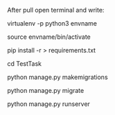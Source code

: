 After pull open terminal and write:

virtualenv -p python3 envname

source envname/bin/activate

pip install -r > requirements.txt

cd TestTask

python manage.py makemigrations

python manage.py migrate

python manage.py runserver
